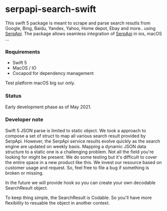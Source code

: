 # serpapi-search-swift

This swift 5 package is meant to scrape and parse search resutls from Google, Bing, Baidu, Yandex, Yahoo, Home depot, Ebay and more.. using [SerpApi](https://serpapi.com). 
The package allows seamless integration of [SerpApi](https://serpapi.com) in ios, macOS ...

### Requirements
  - Swift 5
  - MacOS / IO
  - Cocapod for dependency management

Test platform macOS big sur only.

### Status

Early development phase as of May 2021.

### Developer note
Swift 5 JSON parse is limited to static object.
We took a approach to compose a set of struct to map all various search result provided by SerpApi. However, the SerpApi service results evolve quickly as the search engine are updated on weekly basis. Mapping a dynamic JSON data structure to a static one is a challenging problem.
Not all the field you're looking for might be present.
We do some testing but it's difficult to cover the entire space in a new product like this.
We invest our resource based on customer usage and request. So, feel free to file a bug if something is broken or missing.

In the future we will provide hook so you can create your own decodable SearchResult object. 

To keep thing simple, the SearchResult is Codable. So you'll have more flexibility to resuable the object in another context.
